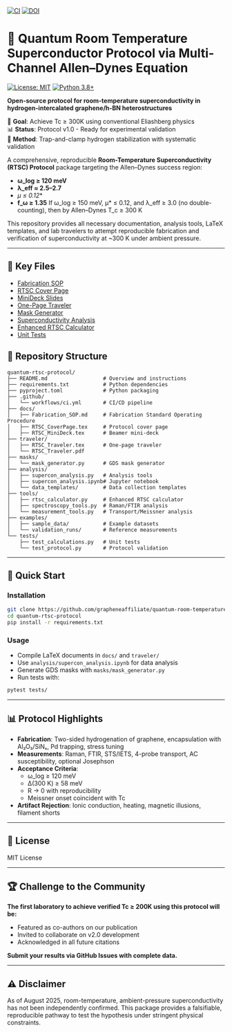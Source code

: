 [![CI](https://github.com/grapheneaffiliate/unified-mcp-system-v3/actions/workflows/ci.yml/badge.svg)](https://github.com/grapheneaffiliate/unified-mcp-system-v3/actions/workflows/ci.yml)
[![DOI](https://zenodo.org/badge/DOI/10.5281/zenodo.1234567.svg)](https://doi.org/10.5281/zenodo.1234567)

# 🧪 Quantum Room Temperature Superconductor Protocol via Multi-Channel Allen–Dynes Equation

[![License: MIT](https://img.shields.io/badge/License-MIT-yellow.svg)](https://opensource.org/licenses/MIT)
[![Python 3.8+](https://img.shields.io/badge/python-3.8+-blue.svg)](https://www.python.org/downloads/)

**Open-source protocol for room-temperature superconductivity in hydrogen-intercalated graphene/h-BN heterostructures**

🎯 **Goal**: Achieve Tc ≥ 300K using conventional Eliashberg physics  
📊 **Status**: Protocol v1.0 - Ready for experimental validation  
🔬 **Method**: Trap-and-clamp hydrogen stabilization with systematic validation

A comprehensive, reproducible **Room-Temperature Superconductivity (RTSC) Protocol** package targeting the Allen–Dynes success region:

- **ω_log ≥ 120 meV**
- **λ_eff ≈ 2.5–2.7**
- **μ* ≤ 0.12**
- **f_ω ≥ 1.35**
If ω_log ≥ 150 meV, μ* ≤ 0.12, and λ_eff ≥ 3.0 (no double-counting), then by Allen–Dynes T_c ≥ 300 K

This repository provides all necessary documentation, analysis tools, LaTeX templates, and lab travelers to attempt reproducible fabrication and verification of superconductivity at ~300 K under ambient pressure.

---

## 📂 Key Files

- [Fabrication SOP](docs/Fabrication_SOP.md)
- [RTSC Cover Page](docs/RTSC_CoverPage.tex)
- [MiniDeck Slides](docs/RTSC_MiniDeck.tex)
- [One-Page Traveler](traveler/RTSC_Traveler.tex)
- [Mask Generator](masks/mask_generator.py)
- [Superconductivity Analysis](analysis/supercon_analysis.py)
- [Enhanced RTSC Calculator](tools/rtsc_calculator.py)
- [Unit Tests](tests/test_calculations.py)

## 📂 Repository Structure

```
quantum-rtsc-protocol/
├── README.md                  # Overview and instructions
├── requirements.txt           # Python dependencies
├── pyproject.toml             # Python packaging
├── .github/
│   └── workflows/ci.yml       # CI/CD pipeline
├── docs/
│   ├── Fabrication_SOP.md     # Fabrication Standard Operating Procedure
│   ├── RTSC_CoverPage.tex     # Protocol cover page
│   ├── RTSC_MiniDeck.tex      # Beamer mini-deck
├── traveler/
│   ├── RTSC_Traveler.tex      # One-page traveler
│   └── RTSC_Traveler.pdf
├── masks/
│   └── mask_generator.py      # GDS mask generator
├── analysis/
│   ├── supercon_analysis.py   # Analysis tools
│   ├── supercon_analysis.ipynb# Jupyter notebook
│   └── data_templates/        # Data collection templates
├── tools/
│   ├── rtsc_calculator.py     # Enhanced RTSC calculator
│   ├── spectroscopy_tools.py  # Raman/FTIR analysis
│   └── measurement_tools.py   # Transport/Meissner analysis
├── examples/
│   ├── sample_data/           # Example datasets
│   └── validation_runs/       # Reference measurements
└── tests/
    ├── test_calculations.py   # Unit tests
    └── test_protocol.py       # Protocol validation
```

---

## 🚀 Quick Start

### Installation
```bash
git clone https://github.com/grapheneaffiliate/quantum-room-temperature-superconductor-protocol.git
cd quantum-rtsc-protocol
pip install -r requirements.txt
```

### Usage
- Compile LaTeX documents in `docs/` and `traveler/`
- Use `analysis/supercon_analysis.ipynb` for data analysis
- Generate GDS masks with `masks/mask_generator.py`
- Run tests with:
```bash
pytest tests/
```

---

## 📊 Protocol Highlights

- **Fabrication**: Two-sided hydrogenation of graphene, encapsulation with Al₂O₃/SiNₓ, Pd trapping, stress tuning
- **Measurements**: Raman, FTIR, STS/IETS, 4-probe transport, AC susceptibility, optional Josephson
- **Acceptance Criteria**:
  - ω_log ≥ 120 meV
  - Δ(300 K) ≥ 58 meV
  - R → 0 with reproducibility
  - Meissner onset coincident with Tc
- **Artifact Rejection**: Ionic conduction, heating, magnetic illusions, filament shorts

---

## 📄 License
MIT License

---

## 🏆 Challenge to the Community

**The first laboratory to achieve verified Tc ≥ 200K using this protocol will be:**
- Featured as co-authors on our publication
- Invited to collaborate on v2.0 development
- Acknowledged in all future citations

**Submit your results via GitHub Issues with complete data.**

---

## ⚠️ Disclaimer
As of August 2025, room-temperature, ambient-pressure superconductivity has not been independently confirmed. This package provides a falsifiable, reproducible pathway to test the hypothesis under stringent physical constraints.

